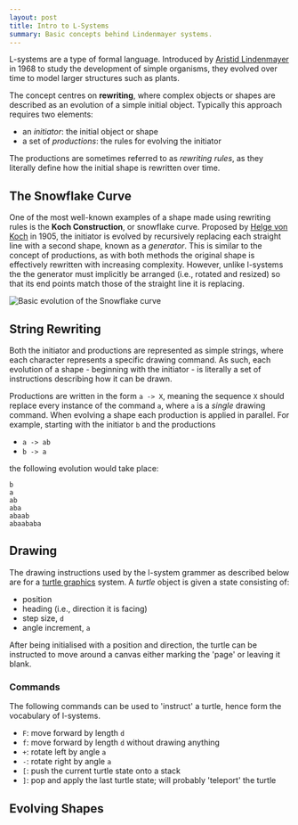 ```yaml
---
layout: post
title: Intro to L-Systems
summary: Basic concepts behind Lindenmayer systems.
---
```


L-systems are a type of formal language.
Introduced by [Aristid Lindenmayer](http://en.wikipedia.org/wiki/Aristid_Lindenmayer) in 1968 to study the development of simple organisms, they evolved over time to model larger structures such as plants.

The concept centres on __rewriting__, where complex objects or shapes are described as an evolution of a simple initial object.
Typically this approach requires two elements:

* an _initiator_: the initial object or shape
* a set of _productions_: the rules for evolving the initiator

The productions are sometimes referred to as _rewriting rules_, as they literally define how the initial shape is rewritten over time.

## The Snowflake Curve ##

One of the most well-known examples of a shape made using rewriting rules is the __Koch Construction__, or snowflake curve.
Proposed by [Helge von Koch](http://en.wikipedia.org/wiki/Helge_von_Koch) in 1905, the initiator is evolved by recursively replacing each straight line with a second shape, known as a _generator_.
This is similar to the concept of productions, as with both methods the original shape is effectively rewritten with increasing complexity.
However, unlike l-systems the the generator must implicitly be arranged (i.e., rotated and resized) so that its end points match those of the straight line it is replacing.

![Basic evolution of the Snowflake curve]({{site.url}}/img/koch_construction.png)

## String Rewriting ##

Both the initiator and productions are represented as simple strings, where each character represents a specific drawing command.
As such, each evolution of a shape - beginning with the initiator - is literally a set of instructions describing how it can be drawn.

Productions are written in the form `a -> X`, meaning the sequence `X` should replace every instance of the command `a`, where `a` is a _single_ drawing command.
When evolving a shape each production is applied in parallel.
For example, starting with the initiator `b` and the productions

* `a -> ab`
* `b -> a`

the following evolution would take place:

	b
	a
	ab
	aba
	abaab
	abaababa

## Drawing  ##

<!-- turtles! step size + angle increment variables  -->
The drawing instructions used by the l-system grammer as described below are for a [turtle graphics](http://en.wikipedia.org/wiki/Turtle_graphics) system.
A _turtle_ object is given a state consisting of:

* position
* heading (i.e., direction it is facing)
* step size, `d`
* angle increment, `a`

After being initialised with a position and direction, the turtle can be instructed to move around a canvas either marking the 'page' or leaving it blank.

### Commands ###

The following commands can be used to 'instruct' a turtle, hence form the vocabulary of l-systems.

* `F`: move forward by length `d`
* `f`: move forward by length `d` without drawing anything
* `+`: rotate left by angle `a`
* `-`: rotate right by angle `a`
* `[`: push the current turtle state onto a stack
* `]`: pop and apply the last turtle state; will probably 'teleport' the turtle

## Evolving Shapes ##

<!-- applying production rules; choosing between multiple production rules  -->

